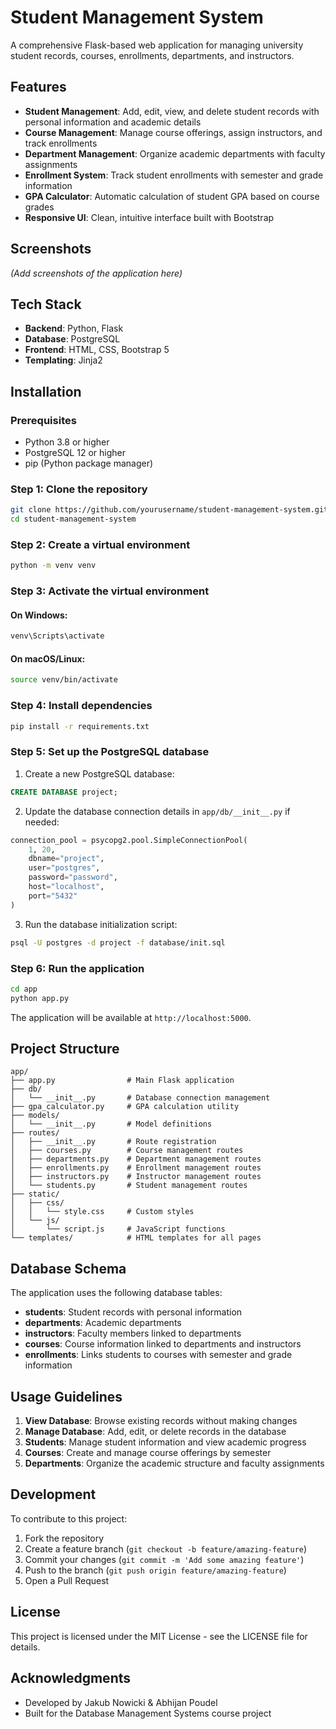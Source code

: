 # Student Management System

A comprehensive Flask-based web application for managing university student records, courses, enrollments, departments, and instructors.

## Features

- **Student Management**: Add, edit, view, and delete student records with personal information and academic details
- **Course Management**: Manage course offerings, assign instructors, and track enrollments
- **Department Management**: Organize academic departments with faculty assignments
- **Enrollment System**: Track student enrollments with semester and grade information
- **GPA Calculator**: Automatic calculation of student GPA based on course grades
- **Responsive UI**: Clean, intuitive interface built with Bootstrap

## Screenshots

*(Add screenshots of the application here)*

## Tech Stack

- **Backend**: Python, Flask
- **Database**: PostgreSQL
- **Frontend**: HTML, CSS, Bootstrap 5
- **Templating**: Jinja2

## Installation

### Prerequisites

- Python 3.8 or higher
- PostgreSQL 12 or higher
- pip (Python package manager)

### Step 1: Clone the repository

```bash
git clone https://github.com/yourusername/student-management-system.git
cd student-management-system
```

### Step 2: Create a virtual environment

```bash
python -m venv venv
```

### Step 3: Activate the virtual environment

#### On Windows:
```bash
venv\Scripts\activate
```

#### On macOS/Linux:
```bash
source venv/bin/activate
```

### Step 4: Install dependencies

```bash
pip install -r requirements.txt
```

### Step 5: Set up the PostgreSQL database

1. Create a new PostgreSQL database:
```sql
CREATE DATABASE project;
```

2. Update the database connection details in `app/db/__init__.py` if needed:
```python
connection_pool = psycopg2.pool.SimpleConnectionPool(
    1, 20,
    dbname="project",
    user="postgres",
    password="password",
    host="localhost",
    port="5432"
)
```

3. Run the database initialization script:
```bash
psql -U postgres -d project -f database/init.sql
```

### Step 6: Run the application

```bash
cd app
python app.py
```

The application will be available at `http://localhost:5000`.

## Project Structure

```
app/
├── app.py                # Main Flask application
├── db/
│   └── __init__.py       # Database connection management
├── gpa_calculator.py     # GPA calculation utility
├── models/
│   └── __init__.py       # Model definitions
├── routes/
│   ├── __init__.py       # Route registration
│   ├── courses.py        # Course management routes
│   ├── departments.py    # Department management routes
│   ├── enrollments.py    # Enrollment management routes
│   ├── instructors.py    # Instructor management routes
│   └── students.py       # Student management routes
├── static/
│   ├── css/
│   │   └── style.css     # Custom styles
│   └── js/
│       └── script.js     # JavaScript functions
└── templates/            # HTML templates for all pages
```

## Database Schema

The application uses the following database tables:

- **students**: Student records with personal information
- **departments**: Academic departments
- **instructors**: Faculty members linked to departments
- **courses**: Course information linked to departments and instructors
- **enrollments**: Links students to courses with semester and grade information

## Usage Guidelines

1. **View Database**: Browse existing records without making changes
2. **Manage Database**: Add, edit, or delete records in the database
3. **Students**: Manage student information and view academic progress
4. **Courses**: Create and manage course offerings by semester
5. **Departments**: Organize the academic structure and faculty assignments

## Development

To contribute to this project:

1. Fork the repository
2. Create a feature branch (`git checkout -b feature/amazing-feature`)
3. Commit your changes (`git commit -m 'Add some amazing feature'`)
4. Push to the branch (`git push origin feature/amazing-feature`)
5. Open a Pull Request

## License

This project is licensed under the MIT License - see the LICENSE file for details.

## Acknowledgments

- Developed by Jakub Nowicki & Abhijan Poudel
- Built for the Database Management Systems course project
